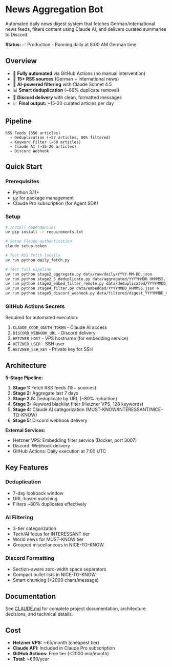 # News Aggregation Bot

Automated daily news digest system that fetches German/international news feeds, filters content using Claude AI, and delivers curated summaries to Discord.

**Status:** ✅ Production - Running daily at 8:00 AM German time

## Overview

- 🔄 **Fully automated** via GitHub Actions (no manual intervention)
- 📰 **15+ RSS sources** (German + international news)
- 🤖 **AI-powered filtering** with Claude Sonnet 4.5
- 📊 **Smart deduplication** (~80% duplicate removal)
- 💬 **Discord delivery** with clean, formatted messages
- 📈 **Final output:** ~15-20 curated articles per day

## Pipeline

```
RSS Feeds (350 articles)
  → Deduplication (→57 articles, 80% filtered)
  → Keyword Filter (→50 articles)
  → Claude AI (→15-20 articles)
  → Discord Webhook
```

## Quick Start

### Prerequisites

- Python 3.11+
- [uv](https://github.com/astral-sh/uv) for package management
- Claude Pro subscription (for Agent SDK)

### Setup

```bash
# Install dependencies
uv pip install -r requirements.txt

# Setup Claude authentication
claude setup-token

# Test RSS fetch locally
uv run python daily_fetch.py

# Test full pipeline
uv run python stage2_aggregate.py data/raw/daily/YYYY-MM-DD.json
uv run python stage2_5_deduplicate.py data/aggregated/YYYYMMDD_HHMMSS.json
uv run python stage3_embed_filter_remote.py data/deduplicated/YYYYMMDD_HHMMSS.json
uv run python stage4_filter.py data/embedded/YYYYMMDD_HHMMSS.json 4
uv run python stage5_discord_webhook.py data/filtered/digest_YYYYMMDD_HHMMSS_v4.md
```

### GitHub Actions Secrets

Required for automated execution:

1. `CLAUDE_CODE_OAUTH_TOKEN` - Claude AI access
2. `DISCORD_WEBHOOK_URL` - Discord delivery
3. `HETZNER_HOST` - VPS hostname (for embedding service)
4. `HETZNER_USER` - SSH user
5. `HETZNER_SSH_KEY` - Private key for SSH

## Architecture

**5-Stage Pipeline:**

1. **Stage 1:** Fetch RSS feeds (15+ sources)
2. **Stage 2:** Aggregate last 7 days
3. **Stage 2.5:** Deduplicate by URL (~80% reduction)
4. **Stage 3:** Keyword blacklist filter (Hetzner VPS, 128 keywords)
5. **Stage 4:** Claude AI categorization (MUST-KNOW/INTERESSANT/NICE-TO-KNOW)
6. **Stage 5:** Discord webhook delivery

**External Services:**

- Hetzner VPS: Embedding filter service (Docker, port 3007)
- Discord: Webhook delivery
- GitHub Actions: Daily execution at 7:00 UTC

## Key Features

### Deduplication
- 7-day lookback window
- URL-based matching
- Filters ~80% duplicates effectively

### AI Filtering
- 3-tier categorization
- Tech/AI focus for INTERESSANT tier
- World news for MUST-KNOW tier
- Grouped miscellaneous in NICE-TO-KNOW

### Discord Formatting
- Section-aware zero-width space separators
- Compact bullet lists in NICE-TO-KNOW
- Smart chunking (<2000 chars/message)

## Documentation

See [CLAUDE.md](./CLAUDE.md) for complete project documentation, architecture decisions, and technical details.

## Cost

- **Hetzner VPS:** ~€5/month (cheapest tier)
- **Claude API:** Included in Claude Pro subscription
- **GitHub Actions:** Free tier (<2000 min/month)
- **Total:** ~€60/year
